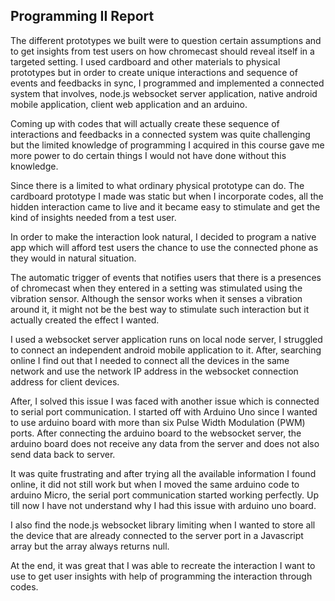 
<h2> Programming II Report </h2>

The different prototypes we built were to question certain assumptions and to get insights from test users on how chromecast should reveal itself in a targeted setting. I used cardboard and other materials to physical prototypes but in order to create unique interactions and sequence of events and feedbacks in sync, I programmed and implemented a connected system that involves, node.js websocket server application, native android mobile application, client web application and an arduino.

Coming up with codes that will actually create these sequence of interactions and feedbacks in a connected system was quite challenging but the limited knowledge of programming I acquired in this course gave me more power to do certain things I would not have done without this knowledge.

Since there is a limited to what ordinary physical prototype can do. The cardboard prototype I made was static but when I incorporate codes, all the hidden interaction came to live and it became easy to stimulate and get the kind of insights needed from a test user.

In order to make the interaction look natural, I decided to program a native app which will afford test users the chance to use the connected phone as they would in natural situation.

The automatic trigger of events that notifies users that there is a presences of chromecast when they entered in a setting was stimulated using the vibration sensor. Although the sensor works when it senses a vibration around it, it might not be the best way to stimulate such interaction but it actually created the effect I wanted.

I used a websocket server application runs on local node server, I struggled to connect an independent android mobile application to it.  After, searching online I find out that I needed to connect all the devices in the same network and use the network IP address in the websocket connection address for client devices.

After, I solved this issue I was faced with another issue which is connected to serial port communication. I started off with Arduino Uno since I wanted to use arduino board with more than six Pulse Width Modulation (PWM) ports. After connecting the arduino board to the websocket server, the arduino board does not receive any data from the server and does not also send data back to server.

It was quite frustrating and after trying all the available information I found online, it did not still work but when I moved the same arduino code to arduino Micro, the serial port communication started working perfectly. Up till now I have not understand why I had this issue with arduino uno board. 

I also find the node.js websocket library limiting when I wanted to store all the device that are already connected to the server port in a Javascript array but the array always returns null.

At the end, it was great that I was able to recreate the interaction I want to use to get user insights with help of programming the interaction through codes.
